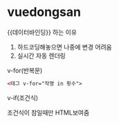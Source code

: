 # vuedongsan

{{데이터바인딩}} 하는 이유

1. 하드코딩해놓으면 나중에 변경 어려움
2. 실시간 자동 렌더링

v-for(반복문)

```html
<태그 v-for="작명 in 횟수">
```

v-if(조건식)

조건식이 참일때만 HTML보여줌
